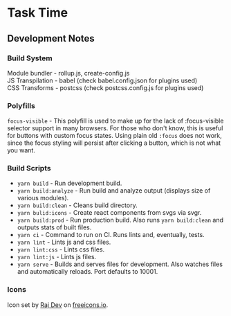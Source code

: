 # Task Time

## Development Notes

### Build System

Module bundler - rollup.js, create-config.js  
JS Transpilation - babel (check babel.config.json for plugins used)  
CSS Transforms - postcss (check postcss.config.js for plugins used)

### Polyfills

`focus-visible` - This polyfill is used to make up for the lack of :focus-visible selector support in many browsers. For those who don't know, this is useful for buttons with custom focus states. Using plain old `:focus` does not work, since the focus styling will persist after clicking a button, which is not what you want.

### Build Scripts

- `yarn build` - Run development build.
- `yarn build:analyze` - Run build and analyze output (displays size of various modules).
- `yarn build:clean` - Cleans build directory.
- `yarn bulid:icons` - Create react components from svgs via svgr.
- `yarn build:prod` - Run production build. Also runs `yarn build:clean` and outputs stats of built files.
- `yarn ci` - Command to run on CI. Runs lints and, eventually, tests.
- `yarn lint` - Lints js and css files.
- `yarn lint:css` - Lints css files.
- `yarn lint:js` - Lints js files.
- `yarn serve` - Builds and serves files for development. Also watches files and automatically reloads. Port defaults to 10001.

### Icons

Icon set by [Raj Dev](https://freeicons.io/profile/714) on [freeicons.io](https://www.freeicons.io/icon-list/business-and-online-icons).
